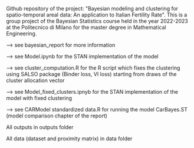 Github repository of the project: "Bayesian modeling and clustering for spatio-temporal areal data: An application to Italian Fertility Rate".
This is a group project of the Bayesian Statistics course held in the year 2022-2023 at the Politecnico di Milano for the master degree in Mathematical Engineering. 

--> see bayesian_report for more information

--> see Model.ipynb for the STAN implementation of the model

--> see cluster_computation.R for the R script which fixes the clustering using SALSO package (Binder loss, VI loss) starting from draws of the cluster allocation vector 

--> see Model_fixed_clusters.ipnyb for the STAN implementation of the model with fixed clustering

--> see CARModel standardized data.R for running the model CarBayes.ST (model comparison chapter of the report)

All outputs in outputs folder

All data (dataset and proximity matrix) in data folder


